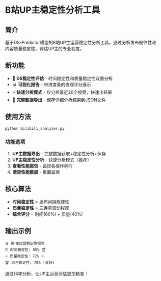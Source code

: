 # B站UP主稳定性分析工具

## 简介
基于DS-Predictor模型的B站UP主运营稳定性分析工具，通过分析发布规律性和内容质量稳定性，评估UP主的专业程度。

## 新功能
- 🎯 **DS稳定性评估** - 时间稳定性和质量稳定性双重分析
- 📊 **可视化报告** - 带进度条的直观评分展示  
- ⚡ **快速分析模式** - 仅分析最近20个视频，快速出结果
- 💾 **完整数据导出** - 保存详细分析结果到JSON文件

## 使用方法
```bash
python bilibili_analyzer.py
```

### 功能选项
1. **UP主数据导出** - 完整数据获取+稳定性分析+保存
2. **UP主稳定性分析** - 快速分析模式（推荐）
3. **查看性能报告** - 监控各操作耗时
4. **清空性能数据** - 重置监控

## 核心算法
- **时间稳定性** = 发布间隔规律性
- **质量稳定性** = 三连率波动程度  
- **综合评分** = 时间(60%) + 质量(40%)

## 输出示例
```
📊 UP主运营稳定性报告
⏰ 时间稳定性: 85% 🏆
⭐ 质量稳定性: 72% ⭐  
🏆 综合稳定性: 78% (良好)
```

通过科学分析，让UP主运营评估更加精准！